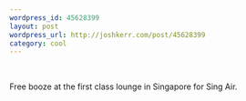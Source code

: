 ```yaml
--- 
wordpress_id: 45628399
layout: post
wordpress_url: http://joshkerr.com/post/45628399
category: cool
---
```

<img src="http://27.media.tumblr.com/riusqHSdhcjlm03eBCxw9h5A_500.jpg" alt=""/><br/><br/><p>Free booze at the first class lounge in Singapore for Sing Air.</p>
